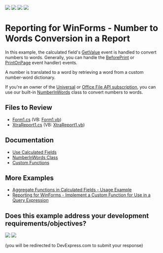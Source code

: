 <!-- default badges list -->
![](https://img.shields.io/endpoint?url=https://codecentral.devexpress.com/api/v1/VersionRange/128599105/22.2.3%2B)
[![](https://img.shields.io/badge/Open_in_DevExpress_Support_Center-FF7200?style=flat-square&logo=DevExpress&logoColor=white)](https://supportcenter.devexpress.com/ticket/details/T225539)
[![](https://img.shields.io/badge/📖_How_to_use_DevExpress_Examples-e9f6fc?style=flat-square)](https://docs.devexpress.com/GeneralInformation/403183)
[![](https://img.shields.io/badge/💬_Leave_Feedback-feecdd?style=flat-square)](#does-this-example-address-your-development-requirementsobjectives)
<!-- default badges end -->
# Reporting for WinForms - Number to Words Conversion in a Report


In this example, the calculated field's [GetValue](https://docs.devexpress.com/XtraReports/DevExpress.XtraReports.UI.CalculatedField.GetValue) event is handled to convert numbers to words. Generally, you can handle the [BeforePrint](https://docs.devexpress.com/XtraReports/DevExpress.XtraReports.UI.XRControl.BeforePrint) or [PrintOnPage](https://docs.devexpress.com/XtraReports/DevExpress.XtraReports.UI.XRControl.PrintOnPage) event handler) events.

A number is translated to a word by retrieving a word from a custom number-word dictionary.

If you're an owner of the [Universal](https://www.devexpress.com/subscriptions/universal.xml) or [Office File API subscription](https://www.devexpress.com/products/net/office-file-api/), you can use our built-in [NumberInWords](https://documentation.devexpress.com/#DocumentServer/clsDevExpressDocsTextNumberInWordstopic) class to convert numbers to words.
  
## Files to Review

* [Form1.cs](./CS/WindowsFormsApplication1/Form1.cs) (VB: [Form1.vb](./VB/WindowsFormsApplication1/Form1.vb))
* [XtraReport1.cs](./CS/WindowsFormsApplication1/XtraReport1.cs) (VB: [XtraReport1.vb](./VB/WindowsFormsApplication1/XtraReport1.vb))

## Documentation

- [Use Calculated Fields](https://docs.devexpress.com/XtraReports/4801/detailed-guide-to-devexpress-reporting/shape-report-data/use-calculated-fields)
- [NumberInWords Class](https://docs.devexpress.com/OfficeFileAPI/DevExpress.Docs.Text.NumberInWords)
- [Custom Functions](https://docs.devexpress.com/XtraReports/403888/detailed-guide-to-devexpress-reporting/use-expressions/custom-functions)

## More Examples

- [Aggregate Functions in Calculated Fields - Usage Example](https://github.com/DevExpress-Examples/reporting-aggregated-function-calculated-field)
- [Reporting for WinForms - Implement a Custom Function for Use in a Query Expression](https://github.com/DevExpress-Examples/Reporting_how-to-use-a-custom-function-in-a-query-expression-t352441)
<!-- feedback -->
## Does this example address your development requirements/objectives?

[<img src="https://www.devexpress.com/support/examples/i/yes-button.svg"/>](https://www.devexpress.com/support/examples/survey.xml?utm_source=github&utm_campaign=reporting-winforms-number-to-words&~~~was_helpful=yes) [<img src="https://www.devexpress.com/support/examples/i/no-button.svg"/>](https://www.devexpress.com/support/examples/survey.xml?utm_source=github&utm_campaign=reporting-winforms-number-to-words&~~~was_helpful=no)

(you will be redirected to DevExpress.com to submit your response)
<!-- feedback end -->
